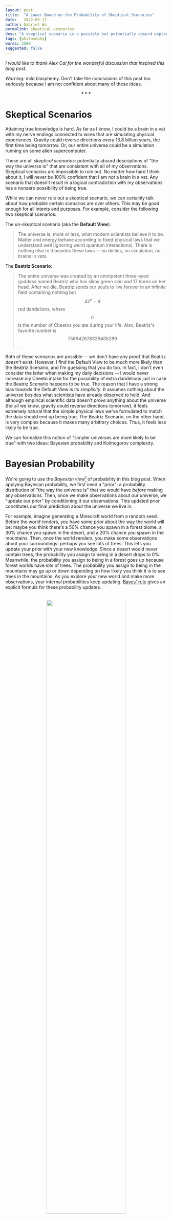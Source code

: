 ```yaml
---
layout: post
title:  "A Lower Bound on the Probability of Skeptical Scenarios"
date:   2022-03-17
author: Gabriel Wu
permalink: skeptical-scenarios
desc: "A skeptical scenario is a possible but potentially absurd explanation of the universe, such as \"after we die we spend eternity in a field of red dandelions\". Here we see that, no matter how contrived a skeptical scenario is, the fact that you were able to think of it gives us a constant lower bound on its probability of being true."
tags: [philosophy]
words: 2500
suggested: false
---
```


*I would like to thank Alex Cai for the wonderful discussion that inspired this blog post.*

*Warning:* mild blasphemy. Don't take the conclusions of this post too seriously because I am not confident about many of these ideas.

<center><b>* * *</b></center>

# Skeptical Scenarios

Attaining true knowledge is hard. As far as I know, I could be a brain in a vat with my nerve endings connected to wires that are simulating physical experiences. Gravity could reverse directions every 13.8 billion years, the first time being tomorrow. Or, our entire universe could be a simulation running on some alien supercomputer.

These are all *skeptical scenarios*: potentially absurd descriptions of "the way the universe is" that are consistent with all of my observations. Skeptical scenarios are impossible to rule out. No matter how hard I think about it, I will never be 100% confident that I am *not* a brain in a vat. Any scenario that doesn't result in a logical contradiction with my observations has a nonzero possibility of being true.

While we can never rule out a skeptical scenario, we can certainly talk about how *probable* certain scenarios are over others. This may be good enough for all intents and purposes. For example, consider the following two skeptical scenarios:

The un-skeptical scenario (aka the **Default View**): 

> The universe is, more or less, what modern scientists believe it to be. Matter and energy behave according to fixed physical laws that we understand well (ignoring weird quantum interactions). There is nothing else to it besides these laws -- no deities, no simulation, no brains in vats.

The **Beatriz Scenario**:

> The entire universe was created by an omnipotent three-eyed goddess named Beatriz who has slimy green skin and 17 horns on her head. After we die, Beatriz sends our souls to live forever in an infinite field containing nothing but $$42^n+9$$ red dandelions, where $$n$$ is the number of Cheetos you ate during your life. Also, Beatriz's favorite number is $$758942678329405289$$.

Both of these scenarios are possible -- we don't have any proof that Beatriz *doesn't* exist. However, I find the Default View to be much more likely than the Beatriz Scenario, and I'm guessing that you do too. In fact, I don't even consider the latter when making my daily decisions -- I would never increase my Cheeto intake for the possibility of extra dandelions just in case the Beatriz Scenario happens to be true. The reason that I have a strong bias towards the Default View is its *simplicity*. It assumes nothing about the universe besides what scientists have already observed to hold. And although empirical scientific data doesn't *prove* anything about the universe (for all we know, gravity could reverse directions tomorrow), it feels extremely natural that the simple physical laws we've formulated to match the data should end up being true. The Beatriz Scenario, on the other hand, is very complex because it makes many arbitrary choices. Thus, it feels less likely to be true.

We can formalize this notion of "simpler universes are more likely to be true" with two ideas: Bayesian probability and Kolmogorov complexity.

# Bayesian Probability

We're going to use the *Bayesian view*[^1] of probability in this blog post. When applying Bayesian probability, we first need a "prior": a probability distribution of "the way the universe is" that we would have *before* making any observations. Then, once we make observations about our universe, we "update our prior" by conditioning it our observations. This updated prior constitutes our final prediction about the universe we live in.

[^1]: Note that there is another framework of understanding probability called the *frequentist view*. However, to my understanding, the frequentist view really only makes sense when discussing events that can be repeatedly observed, such as the outcome of a coin flip. When discussing one-off events such as "the way the universe is", the Bayesian view is much better than the frequentist view at capturing the notion of probability.

For example, imagine generating a Minecraft world from a random seed. Before the world renders, you have some prior about the way the world will be: maybe you think there's a 50% chance you spawn in a forest biome, a 30% chance you spawn in the desert, and a 20% chance you spawn in the mountains. Then, once the world renders, you make some observations about your surroundings: perhaps you see lots of trees. This lets you update your prior with your new knowledge. Since a desert would never contain trees, the probability you assign to being in a desert drops to 0%. Meanwhile, the probability you assign to being in a forest goes up because forest worlds have lots of trees. The probability you assign to being in the mountains may go up or down depending on how likely you think it is to see trees in the mountains. As you explore your new world and make more observations, your internal probabilities keep updating. [Bayes' rule](https://en.wikipedia.org/wiki/Bayes%27_theorem) gives an explicit formula for these probability updates.

<br>

<div style="text-align:center;font-size:14px">
<img src="/assets/skeptical_scenarios/minecraft.png" width="70%"> <br> <br>
<em>Feeling a warm pixelated breeze, you slowly open your eyes to a nascent Minecraft world. You see trees. Time to update those priors.</em>
</div>

<br>

We can use the same idea to reason about our own universe. The tricky part is to come up with a good prior. Imagine yourself as an unborn fetus, still floating around in amniotic fluid. Lacking eyes and ears, you have yet to receive any information about the universe you are destined to enter. *A priori*, what would you expect the universe to be like? Would you believe a universe with multiple conscious beings to be more or less likely than a universe with only one? Would the existence of God be surprising or expected? Would the Default View seem more or less likely than the Beatriz Scenario?

The answer to this question, if it exists, is certainly not obvious. As alluded to in the first section, in this post we'll use a prior based on *simplicity*. This stems from Occam's Razor: the simpler the explanation, the more likely it is. We will create a prior probability distribution that assigns more weight to universes that are simpler to describe.

# Kolmogorov Complexity

To formalize this idea of the "simplicity" of a universe, we turn to [Kolmogorov Complexity](https://en.wikipedia.org/wiki/Kolmogorov_complexity). The Kolmogorov Complexity (KC) of an object is *the length of the shortest computer program that produces the object as output.* For example, the KC of the string **afqb5CAfXzh#Nz5rT3S@f$JR59Jxt@** is much higher than the KC of **aaaaaaaaaaaaaaaaaaaaaaaaaaaaab**. Even though the two strings are the same length, the second one is computable by the short program `print("a"*29+"b")` in Python, while you can't do much better than `print("afqb5CAfXzh#Nz5rT3S@f$JR59Jxt@")` for the first one.

The syntax of the programming language we're working in doesn't really matter -- as long as we have a Turing-complete language like Python or C++, the Kolmogorov Complexity of any object will be the same up to a constant. You can think of KC as measuring the total amount of information stored in an object: its inability to be compressed. A string may be extremely long, but if its structure is very predictable, it will have a low KC because it is not very information-dense. There is a strong connection between KC and information-theoretic entropy.

So what is the KC of our universe? Assuming the Default View, we could hard-code the position of every fundamental particle at every point in time into our program. Think of this as taking a high-resolution video of the universe. This would result in an *extremely* long program. On the other hand, we could save a lot of space by specifying the laws of physics, along with certain initial conditions. The state of the universe over time could then be deterministically computed from the initial conditions and physical laws. This would result in a much shorter computer program.[^2]

[^2]: Eliezer Yudkowsky [goes so far as to say](https://www.lesswrong.com/posts/rELc88PvDkhetQzqx/complexity-and-intelligence) the KC of our universe could be less than 1000 bits. But he's talking about the *entire* universe in all of its quantum branches, not our specific quantum branch. This quantum physics stuff is way above my pay grade so I'm not quite sure what to make of it.

Now we can define a prior over universes! We want to have a distribution in which universes of lower KC are more probable. Let's say that **the prior probability that our universe has a KC of $$n$$ bits is $$2^{-n}$$** (this sums to $$1$$ over all $$n$$), and that **all universes of a given KC are equally likely**. Since there are at most $$2^n$$ potential universes with a KC equal to $$n$$ (there are only $$2^{n}$$ total programs of length $$n$$), we get that the prior probability of any given universe of KC $$n$$ is at least $$2^{-2n}$$. Let's assume that this probability is *exactly* $$2^{-2n}$$ for the sake of simplicity.[^3]

[^3]: This overlooks the possibility that *multiple* programs of length $$n$$ output the same universe. But all of the conclusions in this post still hold if we account for this.

Of course, the choice of $$2^{-n}$$ was arbitrary; we could easily have used any other function $$f(n)$$ such that $$\sum_{n=1}^{\infty} f(n) = 1$$. For most reasonable functions $$f$$ the following conclusions will still hold, so I will use $$2^{-n}$$ to keep the calculations easy.

Remember that we still need to update our prior based on our observations. A universe tessellated with nothing but vegan hot dogs has a low KC, but it has $$0$$ probability of being true because it does not match what we observe. However, given two universes that both conform to our observations (such as the Default View and the Beatriz Scenario), we can discuss their *relative* probabilities by comparing their priors. The Beatriz Scenario probably has a higher KC than the Default View -- after all, a program outputting the Beatriz Scenario has to output our physical universe *in addition to* the information about Beatriz -- so it is less probable.

In fact, since our prior ranges over descriptions of *entire universes* (there's no notion of chance), we can say that, given any hypothetical universe, the probability of making the observations that we did is discrete: either $$0$$ or $$1$$. This simplifies things under Bayes' Rule[^4] by letting us say that the relative probabilities of two skeptical scenarios given our observations are the same as they were in the prior distribution.

<br>

<div style="text-align:center;font-size:14px">
<img src="/assets/skeptical_scenarios/hotdogs.png" width="70%"> <br> <br>
<em>A universe tessellated with nothing but vegan hot dogs.</em>
</div>

<br>

[^4]: In the formula <span>$$P(S \,|\, obs) = \frac{P(obs \,|\, S)P(S)}{P(obs)}$$</span>, this means that <span>$$P(obs \,|\, S)$$</span> is either $$0$$ or $$1$$. So among all $$S$$ that satisfy $$obs$$, their probabilities are multiplied by the constant factor $$\frac{1}{P(obs)}$$, leaving their relative probabilities unchanged.

# A Lower Bound

We can finally state the main conclusion of this blog post. 

> Assuming such a prior, *any* skeptical scenario you can think of, no matter how contrived or absurd, must be *at least* $$2^{-400}$$ as likely as the Default View.

How can this be possible? After all, aren't there be skeptical scenarios of arbitrarily large KC, which gives them arbitrarily low probabilities relative to the Default View?

The answer is the presence of the phrase *"you can think of"*. The fact that you thought of a skeptical scenario gives an *upper bound* on its Kolmogorov Complexity.

*Lemma:* The KC of any skeptical scenario you can think of is at most the KC of the Default View, plus 200 bits.

*Proof of Lemma:* Consider any skeptical scenario $$S$$ that you think of, for example the Beatriz Scenario. There exists the following program that outputs $$S$$. First, start with the code of the shortest program that outputs the Default View (say this requires $$n$$ bits). Modify the code so that, instead of outputting the Default View, it computes and stores the entire history of the Default-View-universe in an intermediate variable. Then, hard-code in a new variable that "points" to yourself at a time in which you are thinking of $$S$$. This variable must specify the exact second in which you were thinking about $$S$$, along with some information that distinguishes you apart from all other thinking beings in the universe at that time. 

How many bits of information does this require? Well, the time stamp can be encoded in a number approximately equal to the number of seconds that have passed since the start of the universe, which is around $$13 \times 10^9 \cdot 365 \cdot 24 \cdot 3600 \approx 4 \times 10^{17}$$. This requires $$60$$ bits of information. Given this point in time, to point to *you, the human being* specifically, we can first point to our Sun, then point to you as a thinking creature in the Sun's planetary system. Scientists believe there could be around [$$10^{24}$$ stars in the universe](https://theconversation.com/how-many-stars-are-there-in-space-165370), so we would need $$80$$ bits of information to single out the Sun. There are only $$\approx 10^{10}$$ humans in our solar system, so we would require another $$35$$ bits of information to point to you. Altogether, this pointer would require $$60 + 80 + 35 = 175$$ bits of information. We can round up to $$200$$ to account for having very sloppy estimates.

Now that we have a pointer consisting of $$200$$ bits, we can simply point to $$S$$ in your brain at the given time and have the program output whatever skeptical scenario you're thinking of, whether it be the Beatriz Scenario or something much more contrived. This program has a length no more than $$n + 200$$. Thus, $$KC(S) \leq KC(\text{Default-View}) + 200$$. $$\blacksquare$$

The final result follows easily from the Lemma. Since both the Default View and $$S$$ conform with our observations, their relative probabilities are the same as their relative probabilities in the prior probability distribution, which must be at most $$2^{-2 \cdot 200} = 2^{-400}$$.

# The Consequences

I'll be the first to admit that $$2^{-400}$$ is an *extremely* tiny number. This means that at a first glance, our lower bound is extremely weak. But when you think about it, $$2^{-400}$$ is quite large compared to how absurdly contrived I *could* make a skeptical scenario. For example, I could modify Beatriz's favorite number to be the gargantuan integer that I get by mashing my fingers over my number pad for an entire hour -- our lower bound shows us that its KC is still at most $$200$$ bits more than the complexity of the default view.

But still, $$2^{-400}$$ is tiny. So at the end of the day, I doubt that this result should affect our everyday actions in any meaningful way. However, I believe that the underlying ideas in this post -- Bayesian priors, Kolmogorov complexity -- are compelling and fundamentally important to epistemics, offering a powerful framework from which we can talk about *the way the universe is*.

¡Gracias por leer!

<br>

***

<br>